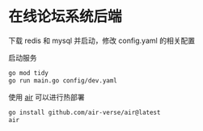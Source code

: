 # 在线论坛系统后端

下载 redis 和 mysql 并启动，修改 config.yaml 的相关配置

启动服务

```bash
go mod tidy
go run main.go config/dev.yaml
```

使用 [air](https://github.com/air-verse/air) 可以进行热部署

```bash
go install github.com/air-verse/air@latest
air
```